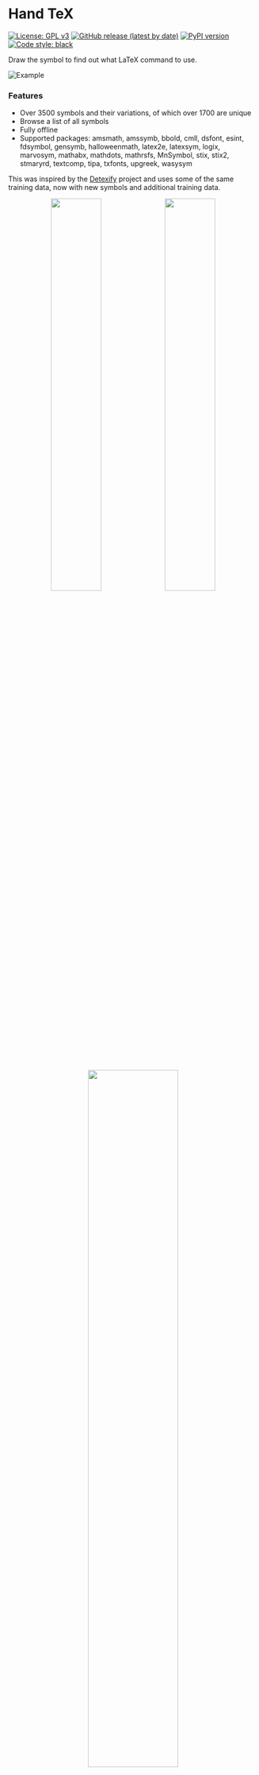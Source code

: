 # Hand TeX

[![License: GPL v3](https://img.shields.io/badge/License-GPL%20v3-blue.svg)](https://www.gnu.org/licenses/gpl-3.0)
[![GitHub release (latest by date)](https://img.shields.io/github/v/release/voxelcubes/Hand-TeX?logo=GitHub)](https://github.com/voxelcubes/Hand-TeX/releases)
[![PyPI version](https://img.shields.io/pypi/v/handtex)](https://pypi.org/project/handtex/)
[![Code style: black](https://img.shields.io/badge/code%20style-black-000000.svg)](https://github.com/psf/black)

Draw the symbol to find out what LaTeX command to use.

![Example](https://raw.githubusercontent.com/VoxelCubes/Hand-TeX/master/media/demo.gif)


### Features
- Over 3500 symbols and their variations, of which over 1700 are unique
- Browse a list of all symbols
- Fully offline
- Supported packages: amsmath, amssymb, bbold, cmll, dsfont, esint, fdsymbol, gensymb, halloweenmath, latex2e, latexsym, logix, marvosym, mathabx, mathdots, mathrsfs, MnSymbol, stix, stix2, stmaryrd, textcomp, tipa, txfonts, upgreek, wasysym

This was inspired by the [Detexify](http://detexify.kirelabs.org/) project and uses
some of the same training data, now with new symbols and additional training data.

<div align="center">
    <img src="https://raw.githubusercontent.com/VoxelCubes/Hand-TeX/master/media/classification.png" width="45%">
    <img src="https://raw.githubusercontent.com/VoxelCubes/Hand-TeX/master/media/classification_light.png" width="45%">
    <br>
    <img src="https://raw.githubusercontent.com/VoxelCubes/Hand-TeX/master/media/symbol_list.png" width="60%">
</div>

### Installation

| Platform | Format     | Link                                                                  |
| --- |------------|-----------------------------------------------------------------------|
| Linux | Flatpak | [Hand TeX on Flathub](https://flathub.org/apps/io.github.voxelcubes.hand-tex)     |
| | AUR | [handtex](https://aur.archlinux.org/packages/handtex)                 |
| Windows | Executable | [HandTeX.exe](https://github.com/VoxelCubes/Hand-TeX/releases/latest) |
| All Platforms | Python package | `pip install handtex`                                                 |

The Python package requires Python 3.10 or later. Ensure Python is in your PATH.

If installed with Python, run `handtex` to start the program.
If that doesn't work, try `python -m handtex.main`.


### Does this work with CUDA?

Yes, but for using Hand TeX, this is not necessary. The model is small enough to
run very quickly on a CPU, there is no noticeable difference.


### Can I help make more training data?

Yes! In Hand TeX, go to the hamburger menu and select "Help symbol training".
This will present you with a symbol to draw. Then just submit your drawing
and it will be saved to a .json file. The location for this can be configured.
Once you are satisfied with the drawings you have collected, send all of the 
.json files in one .zip archive to [voxel.aur@gmail.com](mailto:voxel.aur@gmail.com?subject=Hand%20TeX%20training%20data).
Thanks!

![Training example](https://raw.githubusercontent.com/VoxelCubes/Hand-TeX/master/media/training.png)

### Can I help in other ways?

Yes, help is always appreciated. If you know a thing or two about training
models, I would like to know how to improve it further.

If you'd like to suggest new symbols, please open an issue and include drawings
you made with the "Help symbol training" feature. To do this for new symbols, 
just manually enter the symbol name you want to suggest and press skip in the 
interface. Then draw the symbol and submit it. It would also be nice to
include a .tex file that shows the symbol in use, so that it compiles with 
pdflatex or xelatex.


### What is the difference between Hand TeX and Detexify?

Hand TeX supports the same symbols and many more, as it uses
a larger dataset. The Detexify model uses time information to know
what order you drew the strokes in, and what direction too.
This can be useful for common symbols that are drawn in a specific way,
but this approach struggles on more complex symbols that don't have 
a common way to draw them.

Hand TeX renders your strokes to a flat image and uses a convolutional
neural network to classify the symbol. This approach ignores
the order you draw the strokes in, focusing solely on the shape of the
symbol.

The expanded, modified dataset is available under the same license
as the original Detexify dataset [here](https://github.com/VoxelCubes/Hand-TeX/releases/tag/database).


### Running from source

If you wish to use Hand TeX, you don't need to run from source. Just use `pip install handtex` and run `handtex`.
But if you wish to develop or train the model, you will need to run from source.

These instructions assume you have Python 3.10 or later installed, as well as a collection of terminal utilities.
This will work on any Linux system, or other OS with the appropriate tools installed.

To run from source, clone the repository
```bash
git clone https://github.com/VoxelCubes/Hand-TeX.git
cd Hand-TeX
```

Optionally, create a virtual environment
```bash
python -m venv venv
source venv/bin/activate
```

Install the dependencies
```bash
pip install -r requirements.txt
```
Optionally, if you wish to train and develop the model, not just the interface, also install the dev dependencies
```bash
pip install -r requirements_training.txt
```

You need a model to run the program. You have two options:

1. Download the model from the releases page
```bash
mkdir -p handtex/data/model
curl -L -o handtex/data/model/handtex.safetensors https://github.com/VoxelCubes/Hand-TeX/releases/download/model/handtex.safetensors
curl -L -o handtex/data/model/encodings.txt https://github.com/VoxelCubes/Hand-TeX/releases/download/model/encodings.txt
```
2. Train the model yourself. This requires the training dependencies and a lot of time. (Approx. 10 minutes on CUDA, 2 hours on CPU)
```bash
mkdir -p training/database
curl -L -o training/database/handtex.db.tar.xz https://github.com/VoxelCubes/Hand-TeX/releases/download/database/handtex.db.tar.xz
tar -xf training/database/handtex.db.tar.xz -C training/database
PYTHONPATH=. python training/train.py
```

Finally, run the program
```bash
PYTHONPATH=. python handtex/main.py
```
or
```bash
make run
```
The latter assumes you installed this in a venv, not the system interpreter, conda, or other means.

If you have changed anything with the symbols or Qt ui files, you will need to regenerate the resources
```bash
make refresh-assets
```
